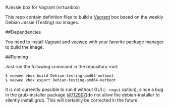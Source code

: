 #Jessie box for Vagrant (virtualbox)

This repo contain definition files to build a
[Vagrant](http://www.vagrantup.com) box based on the weekly Debian Jessie
(Testing) iso images.

##Dependencies

You need to install [Vagrant](http://www.vagrantup.com) and
[veewee](https://github.com/jedi4ever/veewee) with your favorite package
manager to build the image.

##Running

Just run the following command in the repository root:

    $ veewee vbox build Debian-testing-amd64-netboot
    $ veewee vbox export Debian-testing-amd64-netboot

It is not currently possible to run it without GUI (`--nogui` option), since a
bug in the grub-installer package
([#712907](http://bugs.debian.org/cgi-bin/bugreport.cgi?bug=712907))do not
allow the debian-installer to silently install grub. This will certainly be
corrected in the future.
